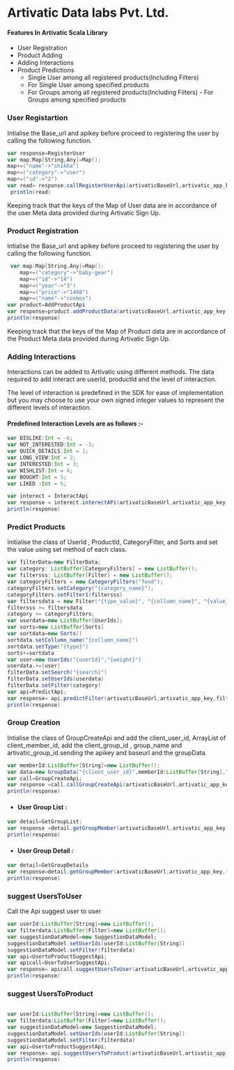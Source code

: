 #    Artivatic Data labs Pvt. Ltd.

      

#### Features In Artivatic Scala Library

- User Registration
- Product Adding
- Adding Interactions
- Product Predictions
   - Single User among all registered products(Including Filters)
    - For Single User among specified products
     - For Groups among all registered products(Including Filters)
      - For Groups among specified products

###  User Registartion
Intialise the Base_url and apikey before proceed to registering the user by calling the following function.



```scala
var response=RegisterUser
var map:Map[String,Any]=Map();
map+=("name"->"shikha")
map+=("category"->"user")
map+=("id"->"2")
var read= response.callRegisterUserApi(artivaticBaseUrl,artivatic_app_key,"{userId}",map)
 println(read)

```
Keeping track that the keys of the Map of User data are in accordance of the user Meta data provided during Artivatic Sign Up.

### Product Registration
Intialise the Base_url and apikey before proceed to registering the user by calling the following function. 
```scala
 var map:Map[String,Any]=Map();
    map+=("category"->"baby-gear")
    map+=("id"->"14")
    map+=("year"->"3")
    map+=("price"->"1408")
    map+=("name"->"cosmos")
var product=AddProductApi
var response=product.addProductData(artivaticBaseUrl,artivatic_app_key,"{productid}",map)
println(response)
```
Keeping track that the keys of the Map of Product data are in accordance of the Product Meta data provided during Artivatic Sign Up.
### Adding Interactions

Interactions can be added to Artivatic using different methods. The data required to add interact are userId, productId and the level of interaction.

The level of interaction is predefined in the SDK for ease of implementation but you may choose to use your own signed integer values to represent the different levels of interaction.
#### Predefined Interaction Levels are as follows :- 

```scala
var DISLIKE:Int = -6;
var NOT_INTERESTED:Int = -3;
var QUICK_DETAILS:Int = 1;
var LONG_VIEW:Int = 2;
var INTERESTED:Int = 3;
var WISHLIST:Int = 4;
var BOUGHT:Int = 5;
var LIKED :Int = 6;
```
```scala
var interect = InteractApi
var response = interect.interectAPi(artivaticBaseUrl,artivatic_app_key,"{userId}","{productId}",{interactLevel})
println(response)
```
### Predict Products

Initialise the class of UserId , ProductId, CategoryFilter, and Sorts and set the value using set method of each class.
 
```scala
var filterData=new FilterData;
var category: ListBuffer[CategoryFilters] = new ListBuffer();
var filtersss: ListBuffer[Filter] = new ListBuffer();
var categoryFilters = new CategoryFilters("food");
categoryFilters.setCategory("{category_name}");
categoryFilters.setFilter1(filtersss)
var filtersdata = new Filter("{type_value}", "{collumn_name}", "{value}");
filtersss += filtersdata
category += categoryFilters;
var userdata=new ListBuffer[UserIds];
var sorts=new ListBuffer[Sorts]
var sortdata=new Sorts()
sortdata.setCollumn_name("{collumn_name}")
sortdata.setType("{type}")
sorts+=sortdata
var user=new UserIds("{userId}","{weight}")
userdata.+=(user)
filterData.setSearch("{search}")
filterData.setUserIds(userdata)
filterData.setFilter(category)
var api=PredictApi;
var response= api.predictFilter(artivaticBaseUrl,artivatic_app_key,filterData)
println(response)

```

### Group Creation
Intialise the class of GroupCreateApi and add the client_user_id, ArrayList of client_member_id, add the client_group_id , group_name and artivatic_group_id.sending the apikey and baseurl and the groupData.

```scala
var memberId:ListBuffer[String]=new ListBuffer();
var data=new GroupData("{client_user_id}",memberId:ListBuffer[String],"{client_group_ids}","{groupName}","{avGroupId}")
var call=GroupCreateApi;
var response =call.callGroupCreateApi(artivaticBaseUrl,artivatic_app_key,data)
println(response)
```
- #### User Group List :
```scala
var detail=GetGroupList;
var response =detail.getGroupMember(artivaticBaseUrl,artivatic_app_key,"{client_groupid}");
println(response) 
```
- #### User Group Detail :
```scala
var detail=GetGroupDetails
var response=detail.getGroupMember(artivaticBaseUrl,artivatic_app_key,"{client_group_id}")
println(response)
```
### suggest UsersToUser
Call the Api suggest user to user
```scala
var userId:ListBuffer[String]=new ListBuffer();
var filterdata:ListBuffer[Filter]=new ListBuffer();
var suggestionDataModel=new SuggestionDataModel;
suggestionDataModel.setUserIds(userId:ListBuffer[String])
suggestionDataModel.setFilter(filterdata)
var api=UsertoProductSuggestApi;
var apicall=UserToUserSuggestApi;
var response= apicall.suggestUsersToUser(artivaticBaseUrl,artivatic_app_key,suggestionDataModel,"{userId}")
println(response)
```
### suggest UsersToProduct

```scala

var userId:ListBuffer[String]=new ListBuffer();
var filterdata:ListBuffer[Filter]=new ListBuffer();
var suggestionDataModel=new SuggestionDataModel;  
suggestionDataModel.setUserIds(userId:ListBuffer[String])  
suggestionDataModel.setFilter(filterdata) 
var api=UsertoProductSuggestApi;
var response= api.suggestUsersToProduct(artivaticBaseUrl,artivatic_app_key,suggestionDataModel,"{productId}")
println(response)
```
